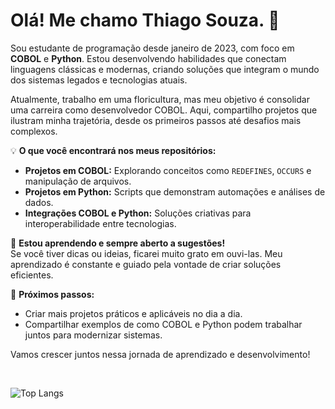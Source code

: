 # Olá! Me chamo Thiago Souza. 👋  

Sou estudante de programação desde janeiro de 2023, com foco em **COBOL** e **Python**. Estou desenvolvendo habilidades que conectam linguagens clássicas e modernas, criando soluções que integram o mundo dos sistemas legados e tecnologias atuais.  

Atualmente, trabalho em uma floricultura, mas meu objetivo é consolidar uma carreira como desenvolvedor COBOL. Aqui, compartilho projetos que ilustram minha trajetória, desde os primeiros passos até desafios mais complexos.  

💡 **O que você encontrará nos meus repositórios:**  
- **Projetos em COBOL:** Explorando conceitos como `REDEFINES`, `OCCURS` e manipulação de arquivos.  
- **Projetos em Python:** Scripts que demonstram automações e análises de dados.  
- **Integrações COBOL e Python:** Soluções criativas para interoperabilidade entre tecnologias.  

📘 **Estou aprendendo e sempre aberto a sugestões!**  
Se você tiver dicas ou ideias, ficarei muito grato em ouvi-las. Meu aprendizado é constante e guiado pela vontade de criar soluções eficientes.  

🚀 **Próximos passos:**  
- Criar mais projetos práticos e aplicáveis no dia a dia.  
- Compartilhar exemplos de como COBOL e Python podem trabalhar juntos para modernizar sistemas.  

Vamos crescer juntos nessa jornada de aprendizado e desenvolvimento!  


<br>

![Top Langs](https://github-readme-stats.vercel.app/api/top-langs/?username=thisouza01&hide_progress=true&theme=dark)
<br>

##

